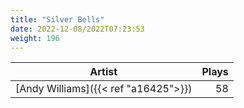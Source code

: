 ```yaml
---
title: "Silver Bells"
date: 2022-12-08/2022T07:23:53
weight: 196
---
```




 Artist | Plays 
----- | -----:
[Andy Williams]({{< ref "a16425">}}) | 58
